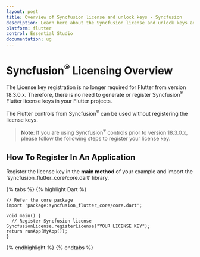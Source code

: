 ```yaml
---
layout: post
title: Overview of Syncfusion license and unlock keys - Syncfusion
description: Learn here about the Syncfusion license and unlock keys and the difference between license and unlock keys.
platform: flutter
control: Essential Studio
documentation: ug
---
```



# Syncfusion<sup>&reg;</sup> Licensing Overview

The License key registration is no longer required for Flutter from version 18.3.0.x. Therefore, there is no need to generate or register Syncfusion<sup>&reg;</sup> Flutter license keys in your Flutter projects. 

The Flutter controls from Syncfusion<sup>&reg;</sup> can be used without registering the license keys.

>**Note**: If you are using Syncfusion<sup>&reg;</sup> controls prior to version 18.3.0.x, please follow the following steps to register your license key.

## How To Register In An Application

Register the license key in the **main method** of your example and import the ‘syncfusion_flutter_core/core.dart' library.

{% tabs %} 
{% highlight Dart %}

    // Refer the core package
    import 'package:syncfusion_flutter_core/core.dart';

    void main() { 
      // Register Syncfusion license 
    SyncfusionLicense.registerLicense("YOUR LICENSE KEY"); 
    return runApp(MyApp()); 
    }

{% endhighlight %}
{% endtabs %}
